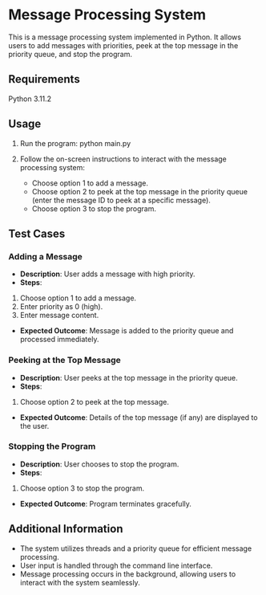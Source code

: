 # Message Processing System

This is a message processing system implemented in Python. It allows users to add messages with priorities, peek at the top message in the priority queue, and stop the program.

## Requirements

 Python 3.11.2


## Usage

1. Run the program:
  python main.py

2. Follow the on-screen instructions to interact with the message processing system:
   - Choose option 1 to add a message.
   - Choose option 2 to peek at the top message in the priority queue (enter the message ID to peek at a specific message).
   - Choose option 3 to stop the program.
     
## Test Cases

### Adding a Message

- **Description**: User adds a message with high priority.
- **Steps**:
1. Choose option 1 to add a message.
2. Enter priority as 0 (high).
3. Enter message content.
- **Expected Outcome**: Message is added to the priority queue and processed immediately.

### Peeking at the Top Message

- **Description**: User peeks at the top message in the priority queue.
- **Steps**:
1. Choose option 2 to peek at the top message.
- **Expected Outcome**: Details of the top message (if any) are displayed to the user.

### Stopping the Program

- **Description**: User chooses to stop the program.
- **Steps**:
1. Choose option 3 to stop the program.
- **Expected Outcome**: Program terminates gracefully.

## Additional Information

- The system utilizes threads and a priority queue for efficient message processing.
- User input is handled through the command line interface.
- Message processing occurs in the background, allowing users to interact with the system seamlessly.





